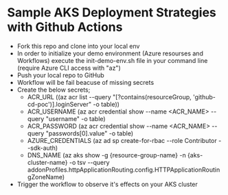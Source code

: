 # Sample AKS Deployment Strategies with Github Actions

- Fork this repo and clone into your local env
- In order to initialize your demo environment (Azure resourses and Workflows) execute the init-demo-env.sh file in your command line (require Azure CLI access with "az")
- Push your local repo to GitHub
- Workflow will be fail beacuse of missing secrets
- Create the below secrets;
  - ACR_URL ((az acr list --query "[?contains(resourceGroup, 'github-cd-poc')].loginServer" -o table))
  - ACR_USERNAME (az acr credential show --name <ACR_NAME> --query "username" -o table)
  - ACR_PASSWORD (az acr credential show --name <ACR_NAME> --query "passwords[0].value" -o table)
  - AZURE_CREDENTIALS (az ad sp create-for-rbac --role Contributor --sdk-auth)
  - DNS_NAME (az aks show -g {resource-group-name} -n {aks-cluster-name} -o tsv --query addonProfiles.httpApplicationRouting.config.HTTPApplicationRoutingZoneName)
- Trigger the workflow to observe it's effects on your AKS cluster